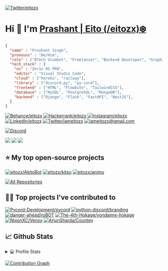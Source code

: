 [![Twitter/eitozx](https://pbs.twimg.com/profile_banners/1306218599854432257/1654065698/1500x500)](https://eitozx.github.io)

# Hi 👋 I'm [Prashant | Eito (/eitozx)❄️](https://eitozx.github.io)

```json
{
  "name" : "Prashant Singh",
  "pronouns" : "He/Him",
  "role" : ["BTech Student", "Freelancer", "Backend Developer", "Graphic Designer"],
  "tech_stack" : {
    "os" : "Zorin OS PRO",
    "editor" : "Visual Studio Code",
    "cloud" : ["heroku", "railway"],
    "library" : ["discord.py", "py-cord"],
    "frontend" : ["HTML", "Flowbite", "TailwindCSS"],
    "database" : ["MySQL", "PostgreSQL", "MongoDB"],
    "backend" : ["Django", "Flask", "FastAPI", "NestJS"],
  }
}
```

[![Behance/eitozx](https://img.shields.io/badge/-Behance-blue?style=for-the-badge&logo=behance&logoColor=white
)](https://www.behance.net/eitozx)
[![Hackerrank/eitozx](https://img.shields.io/badge/-Hackerrank-2EC866?style=for-the-badge&logo=HackerRank&logoColor=white
)](https://www.hackerrank.com/eitozx)
[![Instagram/eitozx](https://img.shields.io/badge/Instagram-E4405F?style=for-the-badge&logo=instagram&logoColor=white
)](https://instagram.com/eitozx)
[![LinkedIn/eitozx](https://img.shields.io/badge/LinkedIn-0077B5?style=for-the-badge&logo=linkedin&logoColor=white
)](https://www.linkedin.com/in/eitozx/)
[![Twitter/iameitozx](https://img.shields.io/badge/Twitter-1DA1F2?style=for-the-badge&logo=twitter&logoColor=white
)](https://twitter.com/iameitozx)
[![iameitozx@gmail.com](https://img.shields.io/badge/Gmail-D14836?style=for-the-badge&logo=gmail&logoColor=white
)](mailto:iameitozx@gmail.com)
<!-- [![Website](https://img.shields.io/badge/website-000000?style=for-the-badge&logo=About.me&logoColor=white)](https://eitozx.github.io) -->
[![Discord](https://discord.c99.nl/widget/theme-3/981649911151992832.png)](https://discord.com/users/981649911151992832)

![](https://visitor-badge-reloaded.herokuapp.com/badge?page_id=eitozx&style=for-the-badge&color=7c007c&lcolor=640464&logo=AngelList&logoColor=white)
![](https://custom-icon-badges.herokuapp.com/github/followers/eitozx?color=236ad3&labelColor=1155ba&style=for-the-badge&logo=person-add&label=Follow&logoColor=white%22/%3E%3C/a%3E%20%3Ca%20href=%22https://github.com/giingu)
![](https://custom-icon-badges.herokuapp.com/badge/dynamic/json?logo=star&host=formatted-dynamic-badges.herokuapp.com&formatter=metric&style=for-the-badge&color=55960c&labelColor=488207&label=stars&query=%24.stars&url=https%3A%2F%2Fapi.github-star-counter.workers.dev%2Fuser%2Feitozx)

## ⭐ My top open-source projects

[![eitozx/AkitoBot](https://denvercoder1-github-readme-stats.vercel.app/api/pin/?username=eitozx&repo=AkitoBot&theme=react)](https://github.com/eitozx/AkitoBot)
[![eitozx/kitsu](https://denvercoder1-github-readme-stats.vercel.app/api/pin/?username=eitozx&repo=kitsu&theme=react)](https://github.com/eitozx/kitsu)
[![eitozx/animu](https://denvercoder1-github-readme-stats.vercel.app/api/pin/?username=eitozx&repo=animu&theme=react)](https://github.com/eitozx/Animu)

[![All Repositories](https://custom-icon-badges.demolab.com/badge/-All%20Repos-2962FF?style=for-the-badge&logoColor=white&logo=repo)](https://github.com/eitozx?tab=repositories&sort=stargazers)


## 👨‍💻 Top projects I've contributed to

[![Pycord-Development/pycord](https://denvercoder1-github-readme-stats.vercel.app/api/pin/?username=Pycord-Development&repo=pycord&theme=react)](https://github.com/Pycord-Development/pycord)
[![python-discord/branding](https://denvercoder1-github-readme-stats.vercel.app/api/pin/?username=python-discord&repo=branding&theme=react)](https://github.com/python-discord/branding)
[![danger-ahead/roBOT](https://denvercoder1-github-readme-stats.vercel.app/api/pin/?username=danger-ahead&repo=roBOT&theme=react)](https://github.com/danger-ahead/roBOT)
[![The-4th-Hokage/yondaime-hokage](https://denvercoder1-github-readme-stats.vercel.app/api/pin/?username=The-4th-Hokage&repo=yondaime-hokage&theme=react)](https://github.com/The-4th-Hokage/yondaime-hokage/)
[![NixonXC/Venox](https://denvercoder1-github-readme-stats.vercel.app/api/pin/?username=NixonXC&repo=Venox&theme=react)](https://github.com/NixonXC/Venox)
[![ArjunSharda/Countey](https://denvercoder1-github-readme-stats.vercel.app/api/pin/?username=ArjunSharda&repo=Countey&theme=react)](https://github.com/ArjunSharda/Countey)

## 📈 Github Stats

<details> 
  <summary>💻 Profile Stats</summary>

[![Streak Stats](http://github-readme-streak-stats.herokuapp.com/?user=eitozx&theme=react&date_format=M%20j%5B%2C%20Y%5D)](https://github.com/eitozx)
[![Github Stats](https://denvercoder1-github-readme-stats.vercel.app/api/?username=eitozx&show_icons=true&include_all_commits=true&count_private=true&theme=react)](https://github.com/eitozx)[![Lang Stats](https://github-readme-stats.vercel.app/api/top-langs/?username=eitozx&langs_count=8&layout=compact&theme=react)](https://github.com/eitozx)

</details>


[![Contribution Graph](https://denvercoder1-activity-graph.herokuapp.com/graph/?username=eitozx&bg_color=1F222E&color=F8D866&line=00D4FF&point=FFFFFF&hide_border=true)](https://github.com/eitozx)
